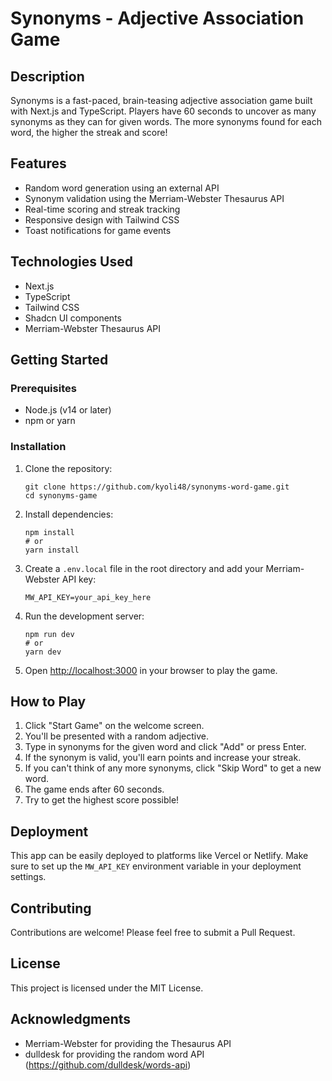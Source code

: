 # Synonyms - Adjective Association Game

## Description

Synonyms is a fast-paced, brain-teasing adjective association game built with Next.js and TypeScript. Players have 60 seconds to uncover as many synonyms as they can for given words. The more synonyms found for each word, the higher the streak and score!

## Features

- Random word generation using an external API
- Synonym validation using the Merriam-Webster Thesaurus API
- Real-time scoring and streak tracking
- Responsive design with Tailwind CSS
- Toast notifications for game events

## Technologies Used

- Next.js
- TypeScript
- Tailwind CSS
- Shadcn UI components
- Merriam-Webster Thesaurus API

## Getting Started

### Prerequisites

- Node.js (v14 or later)
- npm or yarn

### Installation

1. Clone the repository:
   ```
   git clone https://github.com/kyoli48/synonyms-word-game.git
   cd synonyms-game
   ```

2. Install dependencies:
   ```
   npm install
   # or
   yarn install
   ```

3. Create a `.env.local` file in the root directory and add your Merriam-Webster API key:
   ```
   MW_API_KEY=your_api_key_here
   ```

4. Run the development server:
   ```
   npm run dev
   # or
   yarn dev
   ```

5. Open [http://localhost:3000](http://localhost:3000) in your browser to play the game.

## How to Play

1. Click "Start Game" on the welcome screen.
2. You'll be presented with a random adjective.
3. Type in synonyms for the given word and click "Add" or press Enter.
4. If the synonym is valid, you'll earn points and increase your streak.
5. If you can't think of any more synonyms, click "Skip Word" to get a new word.
6. The game ends after 60 seconds.
7. Try to get the highest score possible!

## Deployment

This app can be easily deployed to platforms like Vercel or Netlify. Make sure to set up the `MW_API_KEY` environment variable in your deployment settings.

## Contributing

Contributions are welcome! Please feel free to submit a Pull Request.

## License

This project is licensed under the MIT License.

## Acknowledgments

- Merriam-Webster for providing the Thesaurus API
- dulldesk for providing the random word API (https://github.com/dulldesk/words-api)
